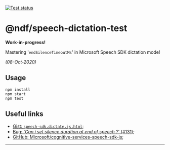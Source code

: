 [![Test status][ci-badge]][ci]

# @ndf/speech-dictation-test

__Work-in-progress!__

Mastering '`endSilenceTimeoutMs`' in Microsoft Speech SDK dictation mode!

_(08-Oct-2020)_

## Usage

```
npm install
npm start
npm test
```

## Useful links

 * [Gist: `speech-sdk.dictate.js.html`][gist];
 * [Bug: '_Can i set silence duration at end of speech ?_' (#131)][bug];
 * [GitHub: Microsoft/cognitive-services-speech-sdk-js][sdk];

---

[gist]: https://gist.github.com/nfreear/f875994f45c97518cd8c42c786998c84
[bug]: https://github.com/Azure-Samples/cognitive-services-speech-sdk/issues/131
[sdk]: https://github.com/microsoft/cognitive-services-speech-sdk-js
[ci]: https://github.com/nfreear/dictation/actions "Test status ~ 'Node CI'"
[ci-badge]: https://github.com/nfreear/dictation/workflows/Node%20CI/badge.svg
